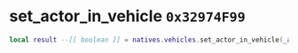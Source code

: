 # set_actor_in_vehicle `0x32974F99`

```lua
local result --[[ boolean ]] = natives.vehicles.set_actor_in_vehicle(_actor --[[ integer ]], _vehicle --[[ integer ]], _seatid --[[ number ]])
```